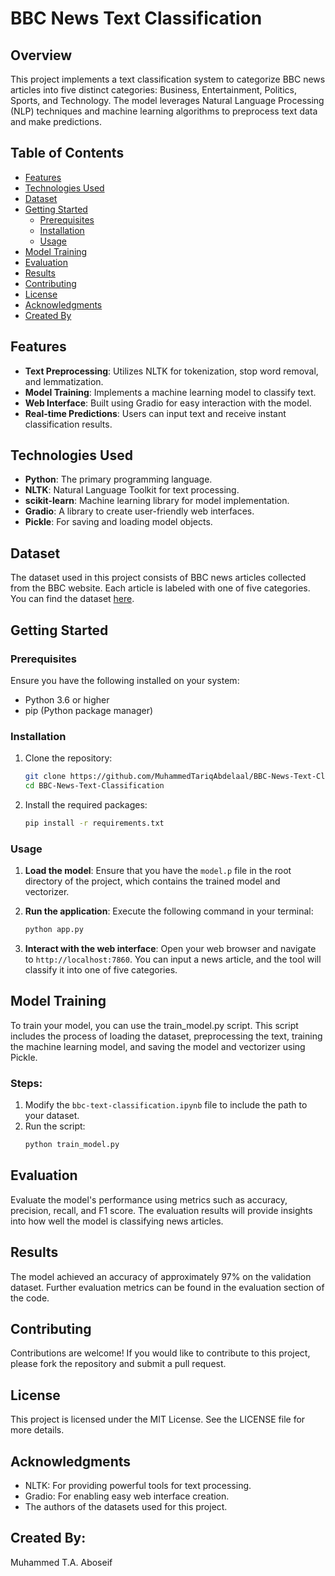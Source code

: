 # BBC News Text Classification

## Overview

This project implements a text classification system to categorize BBC news articles into five distinct categories: Business, Entertainment, Politics, Sports, and Technology. The model leverages Natural Language Processing (NLP) techniques and machine learning algorithms to preprocess text data and make predictions.

## Table of Contents

- [Features](#features)
- [Technologies Used](#technologies-used)
- [Dataset](#dataset)
- [Getting Started](#getting-started)
  - [Prerequisites](#prerequisites)
  - [Installation](#installation)
  - [Usage](#usage)
- [Model Training](#model-training)
- [Evaluation](#evaluation)
- [Results](#results)
- [Contributing](#contributing)
- [License](#license)
- [Acknowledgments](#acknowledgments)
- [Created By](#created-by)

## Features

- **Text Preprocessing**: Utilizes NLTK for tokenization, stop word removal, and lemmatization.
- **Model Training**: Implements a machine learning model to classify text.
- **Web Interface**: Built using Gradio for easy interaction with the model.
- **Real-time Predictions**: Users can input text and receive instant classification results.

## Technologies Used

- **Python**: The primary programming language.
- **NLTK**: Natural Language Toolkit for text processing.
- **scikit-learn**: Machine learning library for model implementation.
- **Gradio**: A library to create user-friendly web interfaces.
- **Pickle**: For saving and loading model objects.

## Dataset

The dataset used in this project consists of BBC news articles collected from the BBC website. Each article is labeled with one of five categories. You can find the dataset [here]([https://www.bbc.co.uk/news/](https://www.kaggle.com/datasets/alfathterry/bbc-full-text-document-classification)).

## Getting Started

### Prerequisites

Ensure you have the following installed on your system:

- Python 3.6 or higher
- pip (Python package manager)

### Installation

1. Clone the repository:
   ```bash
   git clone https://github.com/MuhammedTariqAbdelaal/BBC-News-Text-Classification.git
   cd BBC-News-Text-Classification

2. Install the required packages:
   ```bash
   pip install -r requirements.txt

### Usage

1. **Load the model**: Ensure that you have the `model.p` file in the root directory of the project, which contains the trained model and vectorizer.

2. **Run the application**: Execute the following command in your terminal:
   ```bash
   python app.py
   
3. **Interact with the web interface**: Open your web browser and navigate to `http://localhost:7860`. You can input a news article, and the tool will classify it into one of five categories.

## Model Training

To train your model, you can use the train_model.py script. This script includes the process of loading the dataset, preprocessing the text, training the machine learning model, and saving the model and vectorizer using Pickle.

### Steps:

1. Modify the `bbc-text-classification.ipynb` file to include the path to your dataset.
2. Run the script:
     ```bash
     python train_model.py

## Evaluation

Evaluate the model's performance using metrics such as accuracy, precision, recall, and F1 score. The evaluation results will provide insights into how well the model is classifying news articles.

## Results

The model achieved an accuracy of approximately 97% on the validation dataset. Further evaluation metrics can be found in the evaluation section of the code.

## Contributing

Contributions are welcome! If you would like to contribute to this project, please fork the repository and submit a pull request.

## License

This project is licensed under the MIT License. See the LICENSE file for more details.

## Acknowledgments

- NLTK: For providing powerful tools for text processing.
- Gradio: For enabling easy web interface creation.
- The authors of the datasets used for this project.

## Created By: 

Muhammed T.A. Aboseif
